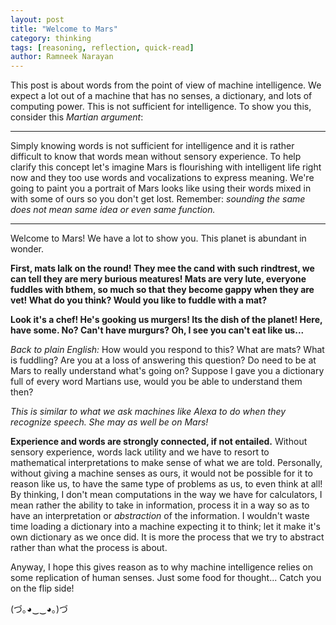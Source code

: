 ```yaml
---
layout: post
title: "Welcome to Mars"
category: thinking
tags: [reasoning, reflection, quick-read]
author: Ramneek Narayan
---
```


This post is about words from the point of view of machine intelligence. We expect a lot out of a machine that has no senses, a dictionary, and lots of computing power. This is not sufficient for intelligence. To show you this, consider this *Martian argument*:

---

Simply knowing words is not sufficient for intelligence and it is rather difficult to know that words mean without sensory experience. To help clarify this concept let's imagine Mars is flourishing with intelligent life right now and they too use words and vocalizations to express meaning. We're going to paint you a portrait of Mars looks like using their words mixed in with some of ours so you don't get lost. Remember: *sounding the same does not mean same idea or even same function.*

---

Welcome to Mars! We have a lot to show you. This planet is abundant in wonder.

**First, mats lalk on the round! They mee the cand with such rindtrest, we can tell they are mery burious meatures! Mats are very lute, everyone fuddles with bthem, so much so that they become gappy when they are vet! What do you think? Would you like to fuddle with a mat?**

**Look it's a chef! He's gooking us murgers! Its the dish of the planet! Here, have some. No? Can't have murgurs? Oh, I see you can't eat like us...**

*Back to plain English:* How would you respond to this? What are mats? What is fuddling? Are you at a loss of answering this question? Do need to be at Mars to really understand what's going on? Suppose I gave you a dictionary full of every word Martians use, would you be able to understand them then?

*This is similar to what we ask machines like Alexa to do when they recognize speech. She may as well be on Mars!*

**Experience and words are strongly connected, if not entailed.** Without sensory experience, words lack utility and we have to resort to mathematical interpretations to make sense of what we are told. Personally, without giving a machine senses as ours, it would not be possible for it to reason like us, to have the same type of problems as us, to even think at all! By thinking, I don't mean computations in the way we have for calculators, I mean rather the ability to take in information, process it in a way so as to have an interpretation or *abstraction* of the information. I wouldn't waste time loading a dictionary into a machine expecting it to think; let it make it's own dictionary as we once did. It is more the process that we try to abstract rather than what the process is about.

Anyway, I hope this gives reason as to why machine intelligence relies on some replication of human senses. Just some food for thought... Catch you on the flip side! <i class="fas fa-meteor"></i>

(づ｡◕‿‿◕｡)づ
